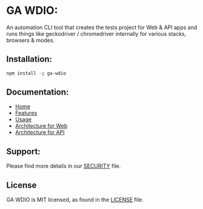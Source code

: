 # GA WDIO:

An automation CLI tool that creates the tests project for Web & API apps and runs things like geckodriver / chromedriver internally for various stacks, browsers & modes.

## Installation:

```sh
npm install -g ga-wdio
```

## Documentation:

- [Home](https://github.com/GeekyAnts/ga-wdio/wiki)
- [Features](https://github.com/GeekyAnts/ga-wdio/wiki/Features)
- [Usage](https://github.com/GeekyAnts/ga-wdio/wiki/Usage)
- [Architecture for Web](https://github.com/GeekyAnts/ga-wdio/wiki/Web-Architecture)
- [Architecture for API](https://github.com/GeekyAnts/ga-wdio/wiki/API-Architecture)

## Support:

Please find more details in our [SECURITY](https://github.com/GeekyAnts/ga-wdio/blob/master/SECURITY.md) file.

## License

GA WDIO is MIT licensed, as found in the [LICENSE](https://github.com/GeekyAnts/ga-wdio/blob/master/LICENSE.MD) file.
